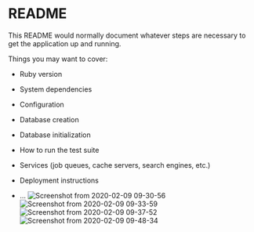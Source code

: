 # README

This README would normally document whatever steps are necessary to get the
application up and running.

Things you may want to cover:

* Ruby version

* System dependencies

* Configuration

* Database creation

* Database initialization

* How to run the test suite

* Services (job queues, cache servers, search engines, etc.)

* Deployment instructions

* ...
![Screenshot from 2020-02-09 09-30-56](https://user-images.githubusercontent.com/52827971/74096118-7f008a80-4b20-11ea-82f3-970041d0c5da.png)
![Screenshot from 2020-02-09 09-33-59](https://user-images.githubusercontent.com/52827971/74096123-86c02f00-4b20-11ea-9589-c76f4c055dfe.png)
![Screenshot from 2020-02-09 09-37-52](https://user-images.githubusercontent.com/52827971/74096124-8c1d7980-4b20-11ea-809f-5dbb7ea50957.png)
![Screenshot from 2020-02-09 09-48-34](https://user-images.githubusercontent.com/52827971/74096186-752b5700-4b21-11ea-82c1-8f020dee7f6e.png)
